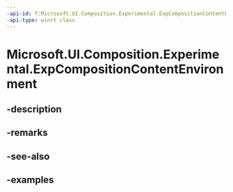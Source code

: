 ```yaml
---
-api-id: T:Microsoft.UI.Composition.Experimental.ExpCompositionContentEnvironment
-api-type: winrt class
---
```


# Microsoft.UI.Composition.Experimental.ExpCompositionContentEnvironment

<!--
public sealed class ExpCompositionContentEnvironment
-->


## -description

## -remarks

## -see-also

## -examples


